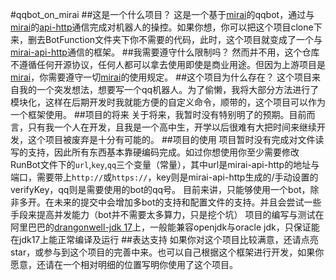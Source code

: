 #qqbot_on_mirai
##这是一个什么项目？
这是一个基于[mirai](https://github.com/mamoe/mirai)的qqbot，通过与[mirai](https://github.com/mamoe/mirai)的[api-http](https://github.com/project-mirai/mirai-api-http)通信完成对机器人的操控。如果你想，你可以把这个项目clone下来，删去BotFunction文件夹下你不需要的代码，此时，这个项目就变成了一个与[mirai-api-http](https://github.com/project-mirai/mirai-api-http)通信的框架。
##我需要遵守什么限制吗？
然而并不用，这个仓库不遵循任何开源协议，任何人都可以拿去使用即使是商业用途。但因为上游项目是[mirai](https://github.com/mamoe/mirai)，你需要遵守一切[mirai](https://github.com/mamoe/mirai)的使用规定。
##这个项目为什么存在？
这个项目来自我的一个突发想法，想要写一个qq机器人。为了偷懒，我将大部分方法进行了模块化，这样在后期开发时我就能方便的自定义命令，顺带的，这个项目可以作为一个框架使用。
##项目的将来
关于将来，我暂时没有特别明了的预期。目前而言，只有我一个人在开发，且我是一个高中生，开学以后很难有大把时间来继续开发，这个项目被废弃是十分有可能的。
##项目的使用
项目暂时没有完成对文件读写的支持，因此所有东西基本靠硬编码完成。如过你想使用你至少需要修改RunBot文件下的`url`,`key`,`qq`三个变量（常量），其中url是mirai-api-http的地址与端口，需要带上`http://`或`https://`，key则是mirai-api-http生成的/手动设置的verifyKey，qq则是需要使用的bot的qq号。
目前来讲，只能够使用一个bot，除非多开。在未来的提交中会增加多bot的支持和配置文件的支持。并且会尝试一些手段来提高并发能力（bot并不需要太多算力，只是挖个坑）
项目的编写与测试在阿里巴巴的[drangonwell-jdk 17](https://github.com/dragonwell-project/dragonwell17)上，一般能兼容openjdk与oracle jdk，只保证能在jdk17上能正常编译及运行
##表达支持
如果你对这个项目比较满意，还请点亮star，或参与到这个项目的完善中来。也可以自己根据这个框架进行开发，如果你愿意，还请在一个相对明细的位置写明你使用了这个项目。